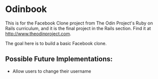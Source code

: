 # Odinbook

This is for the Facebook Clone project from The Odin Project's Ruby on Rails curriculum, and it is the final project in the Rails section. Find it at http://www.theodinproject.com.

The goal here is to build a basic Facebook clone.

## Possible Future Implementations:
- Allow users to change their username